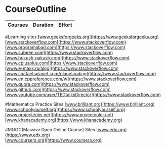 # CourseOutline

Courses | Duration | Effort
:-- | :--: | :--:
#Learning sites
[www.geeksforgeeks.org](https://www.geeksforgeeks.org)  
[www.stackoverflow.com](https://www.stackoverflow.com)  
[www.programabad.com](https://www.stackoverflow.com)  
[www.subeen.com](https://www.stackoverflow.com)  
[www.hukush-pakush.com](https://www.stackoverflow.com)  
[www.cplusplus.com](https://www.stackoverflow.com)  
[www.e-maxx.ru/algo](https://www.stackoverflow.com)  
[www.shafaetsplanet.com/planetcoding](https://www.stackoverflow.com)  
[www.en.cppreference.com/w](https://www.stackoverflow.com)  
[www.quora.com](https://www.stackoverflow.com)  
[www.github.com](https://www.stackoverflow.com)  
[www.youtube.com/user/TEDtalksDirector](https://www.stackoverflow.com)  

#Mathematics Practice Sites
[www.brilliant.org](https://www.brilliant.org)  
[www.schoolyourself.org](https://www.schoolyourself.org)  
[www.projecteuler.net](https://www.projecteuler.net)  
[www.khanacademy.org](https://www.khanacademy.org)  

#MOOC(Massive Open Online Course) Sites
[www.edx.org](https://www.edx.org)  
[www.coursera.org](https://www.coursera.org)  
